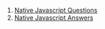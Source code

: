 1. [ Native Javascript Questions ](/NativeJavascript/questions.md)
2. [ Native Javascript Answers ](/NativeJavascript/answers.md)
